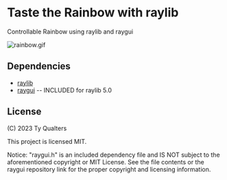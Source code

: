 # Taste the Rainbow with raylib

Controllable Rainbow using raylib and raygui

![rainbow.gif](rainbow.gif)

## Dependencies

- [raylib](https://github.com/raysan5/raylib)
- [raygui](https://github.com/raysan5/raygui) -- INCLUDED for raylib 5.0

## License

(C) 2023 Ty Qualters

This project is licensed MIT.

Notice: "raygui.h" is an included dependency file and IS NOT subject to the aforementioned copyright or MIT License. See the file contents or the raygui repository link for the proper copyright and licensing information.
